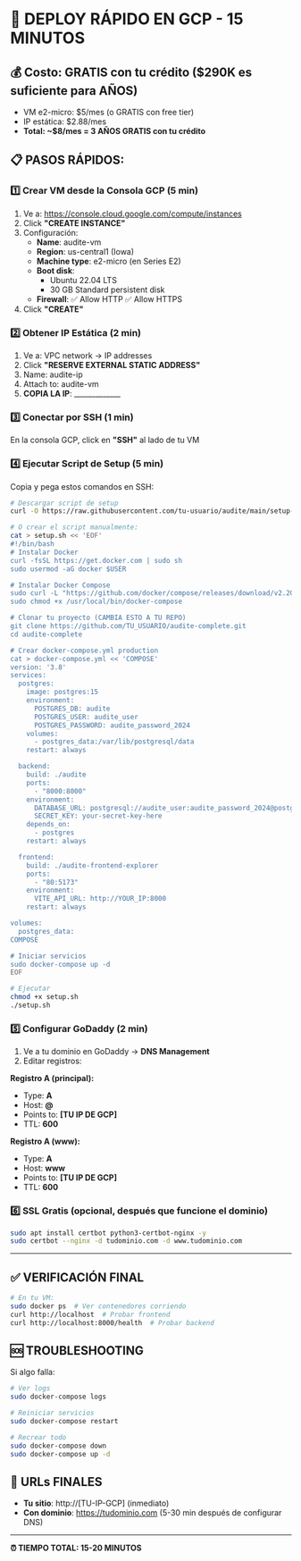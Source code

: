 # 🚀 DEPLOY RÁPIDO EN GCP - 15 MINUTOS

## 💰 Costo: GRATIS con tu crédito ($290K es suficiente para AÑOS)
- VM e2-micro: $5/mes (o GRATIS con free tier)
- IP estática: $2.88/mes
- **Total: ~$8/mes = 3 AÑOS GRATIS con tu crédito**

## 📋 PASOS RÁPIDOS:

### 1️⃣ **Crear VM desde la Consola GCP (5 min)**

1. Ve a: https://console.cloud.google.com/compute/instances
2. Click **"CREATE INSTANCE"**
3. Configuración:
   - **Name**: audite-vm
   - **Region**: us-central1 (Iowa)
   - **Machine type**: e2-micro (en Series E2)
   - **Boot disk**: 
     - Ubuntu 22.04 LTS
     - 30 GB Standard persistent disk
   - **Firewall**: ✅ Allow HTTP ✅ Allow HTTPS
4. Click **"CREATE"**

### 2️⃣ **Obtener IP Estática (2 min)**

1. Ve a: VPC network → IP addresses
2. Click **"RESERVE EXTERNAL STATIC ADDRESS"**
3. Name: audite-ip
4. Attach to: audite-vm
5. **COPIA LA IP**: _____________

### 3️⃣ **Conectar por SSH (1 min)**

En la consola GCP, click en **"SSH"** al lado de tu VM

### 4️⃣ **Ejecutar Script de Setup (5 min)**

Copia y pega estos comandos en SSH:

```bash
# Descargar script de setup
curl -O https://raw.githubusercontent.com/tu-usuario/audite/main/setup-vm.sh

# O crear el script manualmente:
cat > setup.sh << 'EOF'
#!/bin/bash
# Instalar Docker
curl -fsSL https://get.docker.com | sudo sh
sudo usermod -aG docker $USER

# Instalar Docker Compose
sudo curl -L "https://github.com/docker/compose/releases/download/v2.20.0/docker-compose-linux-x86_64" -o /usr/local/bin/docker-compose
sudo chmod +x /usr/local/bin/docker-compose

# Clonar tu proyecto (CAMBIA ESTO A TU REPO)
git clone https://github.com/TU_USUARIO/audite-complete.git
cd audite-complete

# Crear docker-compose.yml production
cat > docker-compose.yml << 'COMPOSE'
version: '3.8'
services:
  postgres:
    image: postgres:15
    environment:
      POSTGRES_DB: audite
      POSTGRES_USER: audite_user
      POSTGRES_PASSWORD: audite_password_2024
    volumes:
      - postgres_data:/var/lib/postgresql/data
    restart: always

  backend:
    build: ./audite
    ports:
      - "8000:8000"
    environment:
      DATABASE_URL: postgresql://audite_user:audite_password_2024@postgres:5432/audite
      SECRET_KEY: your-secret-key-here
    depends_on:
      - postgres
    restart: always

  frontend:
    build: ./audite-frontend-explorer
    ports:
      - "80:5173"
    environment:
      VITE_API_URL: http://YOUR_IP:8000
    restart: always

volumes:
  postgres_data:
COMPOSE

# Iniciar servicios
sudo docker-compose up -d
EOF

# Ejecutar
chmod +x setup.sh
./setup.sh
```

### 5️⃣ **Configurar GoDaddy (2 min)**

1. Ve a tu dominio en GoDaddy → **DNS Management**
2. Editar registros:

**Registro A (principal):**
- Type: **A**
- Host: **@**
- Points to: **[TU IP DE GCP]**
- TTL: **600**

**Registro A (www):**
- Type: **A**
- Host: **www**
- Points to: **[TU IP DE GCP]**
- TTL: **600**

### 6️⃣ **SSL Gratis (opcional, después que funcione el dominio)**

```bash
sudo apt install certbot python3-certbot-nginx -y
sudo certbot --nginx -d tudominio.com -d www.tudominio.com
```

---

## ✅ **VERIFICACIÓN FINAL**

```bash
# En tu VM:
sudo docker ps  # Ver contenedores corriendo
curl http://localhost  # Probar frontend
curl http://localhost:8000/health  # Probar backend
```

## 🆘 **TROUBLESHOOTING**

Si algo falla:
```bash
# Ver logs
sudo docker-compose logs

# Reiniciar servicios
sudo docker-compose restart

# Recrear todo
sudo docker-compose down
sudo docker-compose up -d
```

## 📱 **URLs FINALES**
- **Tu sitio**: http://[TU-IP-GCP] (inmediato)
- **Con dominio**: https://tudominio.com (5-30 min después de configurar DNS)

---

**⏰ TIEMPO TOTAL: 15-20 MINUTOS**